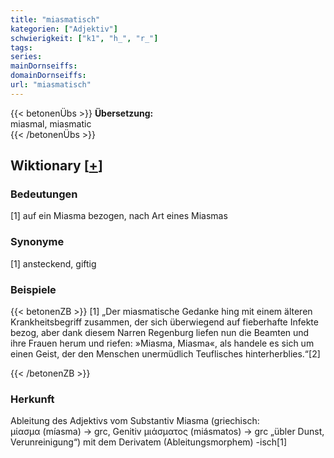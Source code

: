 ```yaml
---
title: "miasmatisch"
kategorien: ["Adjektiv"]
schwierigkeit: ["k1", "h_", "r_"]
tags:
series:
mainDornseiffs:
domainDornseiffs:
url: "miasmatisch"
---
```


{{< betonenÜbs >}}
**Übersetzung:**  
miasmal, miasmatic  
{{< /betonenÜbs >}}

## Wiktionary [[+](https://de.wiktionary.org/wiki/miasmatisch)]

### Bedeutungen
[1] auf ein Miasma bezogen, nach Art eines Miasmas  

### Synonyme
[1] ansteckend, giftig  

### Beispiele
{{< betonenZB >}}
[1] „Der miasmatische Gedanke hing mit einem älteren Krankheitsbegriff zusammen, der sich überwiegend auf fieberhafte Infekte bezog, aber dank diesem Narren Regenburg liefen nun die Beamten und ihre Frauen herum und riefen: »Miasma, Miasma«, als handele es sich um einen Geist, der den Menschen unermüdlich Teuflisches hinterherblies.“[2]  

{{< /betonenZB >}}
### Herkunft
Ableitung des Adjektivs vom Substantiv Miasma (griechisch: μίασμα (míasma) → grc, Genitiv μιάσματος (miásmatos) → grc „übler Dunst, Verunreinigung“)  mit dem Derivatem (Ableitungsmorphem) -isch[1]  


